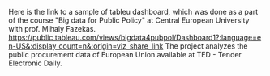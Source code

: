 Here is the link to a sample of tableu dashboard, which was done as a part of the  course "Big data for Public Policy" at Central European University with prof. Mihaly Fazekas.
https://public.tableau.com/views/bigdata4pubpol/Dashboard1?:language=en-US&:display_count=n&:origin=viz_share_link
The project analyzes the public procurement data of European Union available at TED - Tender Electronic Daily.
